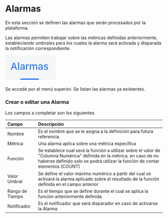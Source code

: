 # Alarmas

En esta sección se definen las alarmas que serán procesados por la plataforma.​

Las alarmas permiten trabajar sobre las métricas definidas anteriormente, estableciendo umbrales para los cuales la alarma será activada y disparada la notificación correspondiente.

![](../.gitbook/assets/image%20%288%29.png)

Se accede por el menú superior. Se listan las alarmas ya existentes.‌

### Crear o editar una Alarma <a id="crear-o-editar-una-definicion-de-evento"></a>

‌Los campos a completar son los siguientes

| Campo | Descripción |
| :--- | :--- |
| Nombre | Es el nombre que se le asigna a la definición para futura referencia |
| Métrica | Una alarma aplica sobre una métrica específica |
| Función | Se establece cual será la función a utilizar sobre el valor de "Columna Numérica" definida en la métrica, en caso de no haberse definido solo se podrá utilizar la función de contar elementos \(COUNT\) |
| Valor Umbral | Se define el valor máximo numérico a partir del cual se activará la alarma aplicado sobre el resultado de la función definida en el campo anterior |
| Rango de Tiempo | Es el tiempo que se define durante el cual se aplica la función anteriormente definida |
| Notificador | Es el notificador que será disparador en caso de activarse la Alarma |

